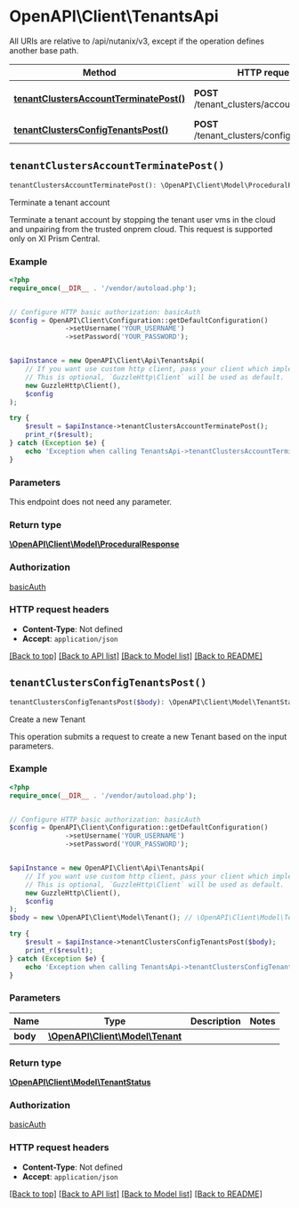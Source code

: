 # OpenAPI\Client\TenantsApi

All URIs are relative to /api/nutanix/v3, except if the operation defines another base path.

| Method | HTTP request | Description |
| ------------- | ------------- | ------------- |
| [**tenantClustersAccountTerminatePost()**](TenantsApi.md#tenantClustersAccountTerminatePost) | **POST** /tenant_clusters/account/terminate | Terminate a tenant account |
| [**tenantClustersConfigTenantsPost()**](TenantsApi.md#tenantClustersConfigTenantsPost) | **POST** /tenant_clusters/config/tenants | Create a new Tenant |


## `tenantClustersAccountTerminatePost()`

```php
tenantClustersAccountTerminatePost(): \OpenAPI\Client\Model\ProceduralResponse
```

Terminate a tenant account

Terminate a tenant account by stopping the tenant user vms in the cloud and unpairing from the trusted onprem cloud. This request is supported only on XI Prism Central.

### Example

```php
<?php
require_once(__DIR__ . '/vendor/autoload.php');


// Configure HTTP basic authorization: basicAuth
$config = OpenAPI\Client\Configuration::getDefaultConfiguration()
              ->setUsername('YOUR_USERNAME')
              ->setPassword('YOUR_PASSWORD');


$apiInstance = new OpenAPI\Client\Api\TenantsApi(
    // If you want use custom http client, pass your client which implements `GuzzleHttp\ClientInterface`.
    // This is optional, `GuzzleHttp\Client` will be used as default.
    new GuzzleHttp\Client(),
    $config
);

try {
    $result = $apiInstance->tenantClustersAccountTerminatePost();
    print_r($result);
} catch (Exception $e) {
    echo 'Exception when calling TenantsApi->tenantClustersAccountTerminatePost: ', $e->getMessage(), PHP_EOL;
}
```

### Parameters

This endpoint does not need any parameter.

### Return type

[**\OpenAPI\Client\Model\ProceduralResponse**](../Model/ProceduralResponse.md)

### Authorization

[basicAuth](../../README.md#basicAuth)

### HTTP request headers

- **Content-Type**: Not defined
- **Accept**: `application/json`

[[Back to top]](#) [[Back to API list]](../../README.md#endpoints)
[[Back to Model list]](../../README.md#models)
[[Back to README]](../../README.md)

## `tenantClustersConfigTenantsPost()`

```php
tenantClustersConfigTenantsPost($body): \OpenAPI\Client\Model\TenantStatus
```

Create a new Tenant

This operation submits a request to create a new Tenant based on the input parameters.

### Example

```php
<?php
require_once(__DIR__ . '/vendor/autoload.php');


// Configure HTTP basic authorization: basicAuth
$config = OpenAPI\Client\Configuration::getDefaultConfiguration()
              ->setUsername('YOUR_USERNAME')
              ->setPassword('YOUR_PASSWORD');


$apiInstance = new OpenAPI\Client\Api\TenantsApi(
    // If you want use custom http client, pass your client which implements `GuzzleHttp\ClientInterface`.
    // This is optional, `GuzzleHttp\Client` will be used as default.
    new GuzzleHttp\Client(),
    $config
);
$body = new \OpenAPI\Client\Model\Tenant(); // \OpenAPI\Client\Model\Tenant

try {
    $result = $apiInstance->tenantClustersConfigTenantsPost($body);
    print_r($result);
} catch (Exception $e) {
    echo 'Exception when calling TenantsApi->tenantClustersConfigTenantsPost: ', $e->getMessage(), PHP_EOL;
}
```

### Parameters

| Name | Type | Description  | Notes |
| ------------- | ------------- | ------------- | ------------- |
| **body** | [**\OpenAPI\Client\Model\Tenant**](../Model/Tenant.md)|  | |

### Return type

[**\OpenAPI\Client\Model\TenantStatus**](../Model/TenantStatus.md)

### Authorization

[basicAuth](../../README.md#basicAuth)

### HTTP request headers

- **Content-Type**: Not defined
- **Accept**: `application/json`

[[Back to top]](#) [[Back to API list]](../../README.md#endpoints)
[[Back to Model list]](../../README.md#models)
[[Back to README]](../../README.md)

